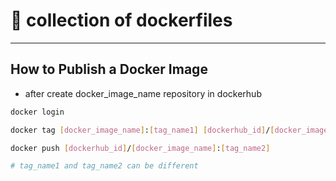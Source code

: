 # 📝 collection of dockerfiles

---

## How to Publish a Docker Image

- after create docker_image_name repository in dockerhub

```bash
docker login

docker tag [docker_image_name]:[tag_name1] [dockerhub_id]/[docker_image_name]:[tag_name2]

docker push [dockerhub_id]/[docker_image_name]:[tag_name2]

# tag_name1 and tag_name2 can be different
```
